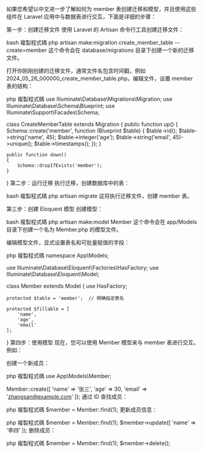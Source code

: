 如果您希望以中文进一步了解如何为 member 表创建迁移和模型，并且使用这些组件在 Laravel 应用中与数据表进行交互，下面是详细的步骤：

第一步：创建迁移文件
使用 Laravel 的 Artisan 命令行工具创建迁移文件：

bash
複製程式碼
php artisan make:migration create_member_table --create=member
这个命令会在 database/migrations 目录下创建一个新的迁移文件。

打开你刚刚创建的迁移文件，通常文件名包含时间戳，例如 2024_05_26_000000_create_member_table.php。编辑文件，设置 member 表的结构：

php
複製程式碼
use Illuminate\Database\Migrations\Migration;
use Illuminate\Database\Schema\Blueprint;
use Illuminate\Support\Facades\Schema;

class CreateMemberTable extends Migration
{
    public function up()
    {
        Schema::create('member', function (Blueprint $table) {
            $table->id();
            $table->string('name', 45);
            $table->integer('age');
            $table->string('email', 45)->unique();
            $table->timestamps();
        });
    }

    public function down()
    {
        Schema::dropIfExists('member');
    }
}
第二步：运行迁移
执行迁移，创建数据库中的表：

bash
複製程式碼
php artisan migrate
这将执行迁移文件，创建 member 表。

第三步：创建 Eloquent 模型
创建模型：

bash
複製程式碼
php artisan make:model Member
这个命令会在 app/Models 目录下创建一个名为 Member.php 的模型文件。

编辑模型文件，显式设置表名和可批量赋值的字段：

php
複製程式碼
namespace App\Models;

use Illuminate\Database\Eloquent\Factories\HasFactory;
use Illuminate\Database\Eloquent\Model;

class Member extends Model
{
    use HasFactory;

    protected $table = 'member';  // 明确指定表名

    protected $fillable = [
        'name',
        'age',
        'email'
    ];
}
第四步：使用模型
现在，您可以使用 Member 模型来与 member 表进行交互。例如：

创建一个新成员：

php
複製程式碼
use App\Models\Member;

Member::create([
    'name' => '张三',
    'age' => 30,
    'email' => 'zhangsan@example.com'
]);
通过 ID 查找成员：

php
複製程式碼
$member = Member::find(1);
更新成员信息：

php
複製程式碼
$member = Member::find(1);
$member->update([
    'name' => '李四'
]);
删除成员：

php
複製程式碼
$member = Member::find(1);
$member->delete();